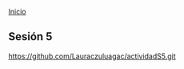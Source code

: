 <!-- No borrar o modificar -->
[Inicio](./index.md)

## Sesión 5 


<!-- Su documentación aquí -->

https://github.com/Lauraczuluagac/actividadS5.git




